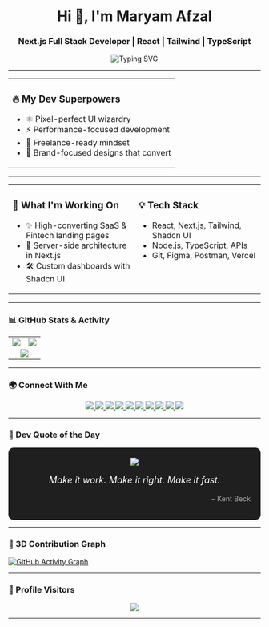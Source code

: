 <h1 align="center">Hi 👋, I'm Maryam Afzal</h1>
<h3 align="center">Next.js Full Stack Developer | React | Tailwind | TypeScript</h3>

<p align="center">
  <img src="https://kinsta.com/wp-content/uploads/2021/11/what-is-a-full-stack-developer.png" alt="Typing SVG" />
</p>

---

<table>
  <tr>
    <td width="100%">
      <h3>🔥 My Dev Superpowers</h3>
      <ul>
        <li>⚛️ Pixel-perfect UI wizardry</li>
        <li>⚡ Performance-focused development</li>
        <li>💼 Freelance-ready mindset</li>
        <li>🎯 Brand-focused designs that convert</li>
      </ul>
    </td>
  </tr>
</table>

---

<table>
  <tr>
    <td width="50%" valign="top">
      <h3>💼 What I'm Working On</h3>
      <ul>
        <li>✨ High-converting SaaS & Fintech landing pages</li>
        <li>🚀 Server-side architecture in Next.js</li>
        <li>🛠 Custom dashboards with Shadcn UI</li>
      </ul>
    </td>
    <td width="50%" valign="top">
      <h3>💡 Tech Stack</h3>
      <ul>
        <li>React, Next.js, Tailwind, Shadcn UI</li>
        <li>Node.js, TypeScript, APIs</li>
        <li>Git, Figma, Postman, Vercel</li>
      </ul>
    </td>
  </tr>
</table>

---

### 📊 GitHub Stats & Activity

<table align="center">
  <tr>
    <td align="center">
      <img src="https://github-readme-stats.vercel.app/api?username=Maryammuhammadafzal&show_icons=true&theme=radical" />
    </td>
    <td align="center">
      <img src="https://github-readme-streak-stats.herokuapp.com/?user=Maryammuhammadafzal&theme=radical" />
    </td>
  </tr>
  <tr>
    <td align="center" colspan="2">
      <img src="https://github-readme-stats.vercel.app/api/top-langs/?username=Maryammuhammadafzal&layout=compact&theme=radical" />
    </td>
  </tr>
</table>

---

### 🌍 Connect With Me

<p align="center">

  <a href="https://www.linkedin.com/in/maryamafzaldev/" target="_blank">
    <img src="https://img.shields.io/badge/LinkedIn-0077B5?style=for-the-badge&logo=linkedin&logoColor=white" />
  </a>

  <a href="mailto:maryammuhammadafzal@gmail.com">
    <img src="https://img.shields.io/badge/Gmail-EA4335?style=for-the-badge&logo=gmail&logoColor=white" />
  </a>

  <a href="https://www.instagram.com/yourusername" target="_blank">
    <img src="https://img.shields.io/badge/Instagram-E4405F?style=for-the-badge&logo=instagram&logoColor=white" />
  </a>

  <a href="https://twitter.com/yourusername" target="_blank">
    <img src="https://img.shields.io/badge/Twitter-1DA1F2?style=for-the-badge&logo=twitter&logoColor=white" />
  </a>

  <a href="https://youtube.com/yourchannel" target="_blank">
    <img src="https://img.shields.io/badge/YouTube-FF0000?style=for-the-badge&logo=youtube&logoColor=white" />
  </a>

  <a href="https://www.fiverr.com/yourusername" target="_blank">
    <img src="https://img.shields.io/badge/Fiverr-1DBF73?style=for-the-badge&logo=fiverr&logoColor=white" />
  </a>

  <a href="https://www.upwork.com/freelancers/~yourprofile" target="_blank">
    <img src="https://img.shields.io/badge/Upwork-6FDA44?style=for-the-badge&logo=upwork&logoColor=white" />
  </a>

  <a href="https://www.freelancer.com/u/yourusername" target="_blank">
    <img src="https://img.shields.io/badge/Freelancer-29B2FE?style=for-the-badge&logo=freelancer&logoColor=white" />
  </a>

  <a href="https://yourportfolio.com" target="_blank">
    <img src="https://img.shields.io/badge/Portfolio-000000?style=for-the-badge&logo=vercel&logoColor=white" />
  </a>

  <a href="https://wa.me/923001234567" target="_blank">
    <img src="https://img.shields.io/badge/WhatsApp-25D366?style=for-the-badge&logo=whatsapp&logoColor=white" />
  </a>

</p>

---

### 💬 Dev Quote of the Day

<div align="center" style="background-color:#1f1f1f; border-radius:10px; padding:20px">
  <img src="https://img.icons8.com/ios-filled/30/ffffff/quote-left.png" />
  <p style="font-size:18px; color:#fff"><em>Make it work. Make it right. Make it fast.</em></p>
  <p align="right" style="color:#aaa">– Kent Beck</p>
</div>

---

### 🧠 3D Contribution Graph

[![GitHub Activity Graph](https://github-readme-activity-graph.vercel.app/graph?username=Maryammuhammadafzal&theme=react-dark)](https://github.com/Maryammuhammadafzal)

---

### 👀 Profile Visitors

<p align="center">
  <img src="https://komarev.com/ghpvc/?username=Maryammuhammadafzal&label=Total+Visitors&color=7f52ff&style=flat&labelColor=1f1f1f" />
</p>

---

